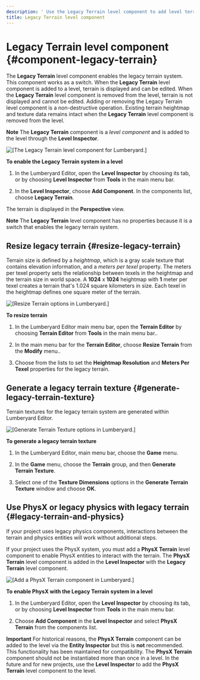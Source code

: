 ```yaml
---
description: ' Use the Legacy Terrain level component to add level terrain in &ALYlong;. '
title: Legacy Terrain level component
---
```

# Legacy Terrain level component {#component-legacy-terrain}

The **Legacy Terrain** level component enables the legacy terrain system\. This component works as a switch\. When the **Legacy Terrain** level component is added to a level, terrain is displayed and can be edited\. When the **Legacy Terrain** level component is removed from the level, terrain is not displayed and cannot be edited\. Adding or removing the Legacy Terrain level component is a non\-destructive operation\. Existing terrain heightmap and texture data remains intact when the **Legacy Terrain** level component is removed from the level\.

**Note**
The **Legacy Terrain** component is a *level component* and is added to the level through the **Level Inspector**\.

![\[The Legacy Terrain level component for Lumberyard.\]](/images/userguide/component/legacyterrain/ui-legacy-terrain-component-1.24.png)

**To enable the Legacy Terrain system in a level**

1. In the Lumberyard Editor, open the **Level Inspector** by choosing its tab, or by choosing **Level Inspector** from **Tools** in the main menu bar\.

1. In the **Level Inspector**, choose **Add Component**\. In the components list, choose **Legacy Terrain**\.

The terrain is displayed in the **Perspective** view\.

**Note**
The **Legacy Terrain** level component has no properties because it is a switch that enables the legacy terrain system\.

## Resize legacy terrain {#resize-legacy-terrain}

Terrain size is defined by a *heightmap*, which is a gray scale texture that contains elevation information, and a *meters per texel* property\. The meters per texel property sets the relationship between texels in the heightmap and the terrain size in world space\. A **1024** x **1024** heightmap with **1** meter per texel creates a terrain that's 1\.024 square kilometers in size\. Each texel in the heightmap defines one square meter of the terrain\.

![\[Resize Terrain options in Lumberyard.\]](/images/userguide/component/legacyterrain/ui-resize-terrain-1.24.png)

**To resize terrain**

1. In the Lumberyard Editor main menu bar, open the **Terrain Editor** by choosing **Terrain Editor** from **Tools** in the main menu bar\.\.

1. In the main menu bar for the **Terrain Editor**, choose **Resize Terrain** from the **Modify** menu\.\.

1. Choose from the lists to set the **Heightmap Resolution** and **Meters Per Texel** properties for the legacy terrain\.

## Generate a legacy terrain texture {#generate-legacy-terrain-texture}

Terrain textures for the legacy terrain system are generated within Lumberyard Editor\.

![\[Generate Terrain Texture options in Lumberyard.\]](/images/userguide/component/legacyterrain/ui-generate-terrain-texture-1.24.png)

**To generate a legacy terrain texture**

1. In the Lumberyard Editor, main menu bar, choose the **Game** menu\.

1. In the **Game** menu, choose the **Terrain** group, and then **Generate Terrain Texture**\.

1. Select one of the **Texture Dimensions** options in the **Generate Terrain Texture** window and choose **OK**\.

## Use PhysX or legacy physics with legacy terrain {#legacy-terrain-and-physics}

If your project uses legacy physics components, interactions between the terrain and physics entities will work without additional steps\.

If your project uses the PhysX system, you must add a **PhysX Terrain** level component to enable PhysX entities to interact with the terrain\. The **PhysX Terrain** level component is added in the **Level Inspector** with the **Legacy Terrain** level component\.

![\[Add a PhysX Terrain component in Lumberyard.\]](/images/userguide/component/legacyterrain/ui-legacy-terrain-and-physx-1.24.png)

**To enable PhysX with the Legacy Terrain system in a level**

1. In the Lumberyard Editor, open the **Level Inspector** by choosing its tab, or by choosing **Level Inspector** from **Tools** in the main menu bar\.

1. Choose **Add Component** in the **Level Inspector** and select **PhysX Terrain** from the components list\.

**Important**
For historical reasons, the **PhysX Terrain** component can be added to the level via the **Entity Inspector** but this is **not** recommended\. This functionality has been maintained for compatibility\. The **PhysX Terrain** component should not be instantiated more than once in a level\. In the future and for new projects, use the **Level Inspector** to add the **PhysX Terrain** level component to the level\.